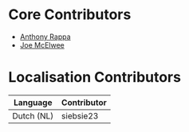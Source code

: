 # Core Contributors
- [Anthony Rappa](https://github.com/rappasoft)
- [Joe McElwee](https://github.com/lrljoe)

# Localisation Contributors
| Language | Contributor |
| --- | --- |
| Dutch (NL) | siebsie23 |